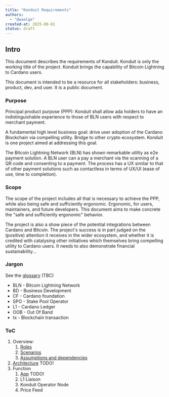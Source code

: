 ```yaml
---
title: "Konduit Requirements"
authors:
  - "@waalge"
created-at: 2025-08-01
status: draft
---
```


## Intro

This document describes the requirements of Konduit. Konduit is only the working
title of the project. Konduit brings the capability of Bitcoin Lightning to
Cardano users.

This document is intended to be a resource for all stakeholders: business,
product, dev, and user. It is a public document.

### Purpose

Principal product purpose (PPP): Konduit shall allow ada holders to have an
indistinguishable experience to those of BLN users with respect to merchant
payment.

A fundamental high level business goal: drive user adoption of the Cardano
Blockchain via compelling utility. Bridge to other crypto ecosystem. Konduit is
one project aimed at addressing this goal.

The Bitcoin Lightning Network (BLN) has shown remarkable utility as e2e payment
solution. A BLN user can a pay a merchant via the scanning of a QR code and
consenting to a payment. The process has a UX similar to that of other payment
solutions such as contactless in terms of UX/UI (ease of use, time to
completion).

### Scope

The scope of the project includes all that is necessary to achieve the PPP,
while also being safe and sufficiently ergonomic. Ergonomic, for users,
maintainers, and future developers. This document aims to make concrete the
"safe and sufficiently ergonomic" behavior.

The project is also a show piece of the potential integrations between Cardano
and Bitcoin. The project's success is in part judged on the (positive) attention
it receives in the wider ecosystem, and whether it is credited with catalysing
other initiatives which themselves bring compelling utility to Cardano users. It
needs to also demonstrate financial sustainability...

### Jargon

See the [glossary](../../glossary.md) (TBC)

- BLN - Bitcoin Lightning Network
- BD - Business Development
- CF - Cardano foundation
- SPO - Stake Pool Operator
- L1 - Cardano Ledger
- OOB - Out Of Band
- tx - Blockchain transaction

### ToC

1. Overview:
   1. [Roles](./11_roles.md)
   1. [Scenarios](./12_scenarios.md)
   1. [Assumptions and dependencies](./13_assumptions.md)
1. [Architecture](./20_architecture.md) TODO!
1. Function
   1. [App](./31_app.md) TODO!
   1. L1 Liaison
   1. Konduit Operator Node
   1. Price Feed
